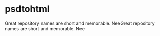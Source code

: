 # psdtohtml
Great repository names are short and memorable. NeeGreat repository names are short and memorable. Nee
